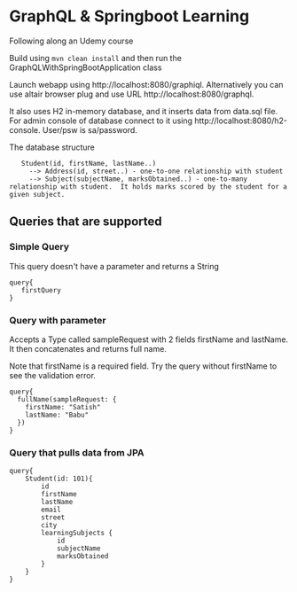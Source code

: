 GraphQL & Springboot Learning
=============================

Following along an Udemy course

Build using `mvn clean install` and then run the GraphQLWithSpringBootApplication class

Launch webapp using http://localhost:8080/graphiql.  Alternatively you can use altair browser plug and use URL http://localhost:8080/graphql. 

It also uses H2 in-memory database, and it inserts data from data.sql file.  For admin console of database connect to it using http://localhost:8080/h2-console.  User/psw is sa/password.

The database structure 
```
   Student(id, firstName, lastName..)
     --> Address(id, street..) - one-to-one relationship with student
     --> Subject(subjectName, marksObtained..) - one-to-many  relationship with student.  It holds marks scored by the student for a given subject.

```


## Queries that are supported 

### Simple Query
This query doesn't have a parameter and returns a String
```
query{
   firstQuery
}
```

### Query with parameter
Accepts a Type called sampleRequest with 2 fields firstName and lastName.  It then concatenates and returns full name.

Note that firstName is a required field.  Try the query without firstName to see the validation error. 

```
query{
  fullName(sampleRequest: {
    firstName: "Satish"
    lastName: "Babu"
  })
}
```


### Query that pulls data from JPA

```
query{
    Student(id: 101){
        id
        firstName
        lastName
        email
        street
        city
        learningSubjects {
            id
            subjectName
            marksObtained
        }
    }
}
```

